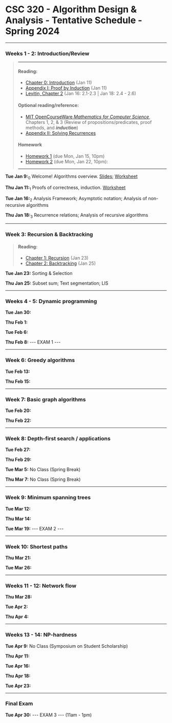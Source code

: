 
# CSC 320 - Algorithm Design & Analysis - Tentative Schedule - Spring 2024




---
### Weeks 1 - 2: Introduction/Review
> ---
> #### Reading:
> - [Chapter 0: Introduction](https://jeffe.cs.illinois.edu/teaching/algorithms/book/00-intro.pdf) (Jan 11)
> - [Appendix I: Proof by Induction](https://jeffe.cs.illinois.edu/teaching/algorithms/notes/98-induction.pdf) (Jan 11)
> - [Levitin, Chapter 2](#) (Jan 16: 2.1-2.3 | Jan 18: 2.4 - 2.6)
>
> #### Optional reading/reference:
> - [MIT OpenCourseWare *Mathematics for Computer Science*](https://ocw.mit.edu/courses/6-042j-mathematics-for-computer-science-fall-2010/pages/readings/), Chapters 1, 2, & 3 (Review of propositions/predicates, proof methods, and ***induction***)
> - [Appendix II: Solving Recurrences](https://jeffe.cs.illinois.edu/teaching/algorithms/notes/99-recurrences.pdf)
>
> #### Homework
> - [Homework 1](homework/homework-01.pdf) (due Mon, Jan 15, 10pm)
> - [Homework 2](homework/homework-02.pdf) (due Mon, Jan 22, 10pm): 
> ---

**Tue Jan 9:**<sub>0</sub> 
Welcome! Algorithms overview. [Slides](slides/lecture00-intro.pdf); [Worksheet](./worksheets/worksheet-00.pdf)

**Thu Jan 11:**<sub>1</sub> 
Proofs of correctness, induction. [Worksheet](worksheets/worksheet-01-proofs.pdf)

**Tue Jan 16:**<sub>2</sub> 
Analysis Framework; Asymptotic notation; Analysis of non-recursive algorithms

**Thu Jan 18:**<sub>3</sub> 
Recurrence relations; Analysis of recursive algorithms


---
### Week 3: Recursion & Backtracking
> #### Reading:
> - [Chapter 1: Recursion](https://jeffe.cs.illinois.edu/teaching/algorithms/book/01-recursion.pdf) (Jan 23)
> - [Chapter 2: Backtracking](https://jeffe.cs.illinois.edu/teaching/algorithms/book/02-backtracking.pdf) (Jan 25)

**Tue Jan 23:** Sorting & Selection

**Thu Jan 25:** Subset sum; Text segmentation; LIS


---
### Weeks 4 - 5: Dynamic programming

**Tue Jan 30:**

**Thu Feb 1:**

**Tue Feb 6:**

**Thu Feb 8:** --- EXAM 1 ---


---
### Week 6: Greedy algorithms

**Tue Feb 13:**

**Thu Feb 15:**


---
### Week 7: Basic graph algorithms

**Tue Feb 20:**

**Thu Feb 22:**


---
### Week 8: Depth-first search / applications

**Tue Feb 27:**

**Thu Feb 29:**


**Tue Mar 5:** No Class (Spring Break)

**Thu Mar 7:** No Class (Spring Break)


---
### Week 9: Minimum spanning trees

**Tue Mar 12:**

**Thu Mar 14:**

**Tue Mar 19:** --- EXAM 2 ---


---
### Week 10: Shortest paths

**Thu Mar 21:**

**Tue Mar 26:**


---
### Weeks 11 - 12: Network flow

**Thu Mar 28:**

**Tue Apr 2:**

**Thu Apr 4:**


---
### Weeks 13 - 14: NP-hardness

**Tue Apr 9:** No Class (Symposium on Student Scholarship)

**Thu Apr 11:**

**Tue Apr 16:**

**Thu Apr 18:**

**Tue Apr 23:**


---
### Final Exam
**Tue Apr 30:** --- EXAM 3 --- (11am - 1pm)

